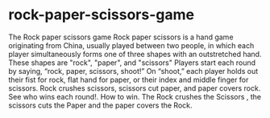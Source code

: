 # rock-paper-scissors-game
The Rock  paper scissors game
Rock paper scissors is a hand game originating from China, usually played between two people, in which each player simultaneously forms one of three shapes with an outstretched hand. These shapes are "rock", "paper", and "scissors"
Players start each round by saying, “rock, paper, scissors, shoot!” On “shoot,” each player holds out their fist for rock, flat hand for paper, or their index and middle finger for scissors. Rock crushes scissors, scissors cut paper, and paper covers rock. See who wins each round!.
How to win.
The Rock crushes the Scissors , the scissors cuts the Paper and the paper covers the Rock.
